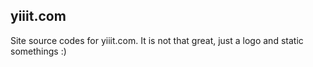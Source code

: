 ## yiiit.com

Site source codes for yiiit.com. It is not that great, just a logo and static somethings :)
